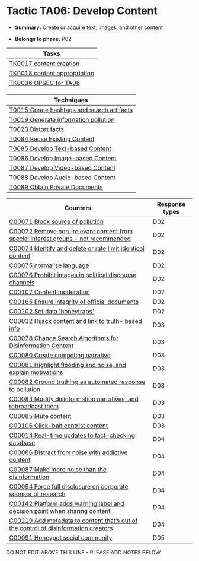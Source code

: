# Tactic TA06: Develop Content

* **Summary:** Create or acquire text, images, and other content

* **Belongs to phase:** P02



| Tasks |
| ----- |
| [TK0017 content creation](../generated_pages/tasks/TK0017.md) |
| [TK0018 content appropriation](../generated_pages/tasks/TK0018.md) |
| [TK0036 OPSEC for TA06](../generated_pages/tasks/TK0036.md) |



| Techniques |
| ---------- |
| [T0015 Create hashtags and search artifacts](techniques/T0015.md) |
| [T0019 Generate information pollution](techniques/T0019.md) |
| [T0023 Distort facts](techniques/T0023.md) |
| [T0084 Reuse Existing Content](techniques/T0084.md) |
| [T0085 Develop Text-based Content](techniques/T0085.md) |
| [T0086 Develop Image-based Content](techniques/T0086.md) |
| [T0087 Develop Video-based Content](techniques/T0087.md) |
| [T0088 Develop Audio-based Content](techniques/T0088.md) |
| [T0089 Obtain Private Documents](techniques/T0089.md) |



| Counters | Response types |
| -------- | -------------- |
| [C00071 Block source of pollution](../generated_pages/counters/C00071.md) | D02 |
| [C00072 Remove non-relevant content from special interest groups - not recommended](../generated_pages/counters/C00072.md) | D02 |
| [C00074 Identify and delete or rate limit identical content](../generated_pages/counters/C00074.md) | D02 |
| [C00075 normalise language](../generated_pages/counters/C00075.md) | D02 |
| [C00076 Prohibit images in political discourse channels](../generated_pages/counters/C00076.md) | D02 |
| [C00107 Content moderation](../generated_pages/counters/C00107.md) | D02 |
| [C00165 Ensure integrity of official documents](../generated_pages/counters/C00165.md) | D02 |
| [C00202 Set data 'honeytraps'](../generated_pages/counters/C00202.md) | D02 |
| [C00032 Hijack content and link to truth- based info](../generated_pages/counters/C00032.md) | D03 |
| [C00078 Change Search Algorithms for Disinformation Content](../generated_pages/counters/C00078.md) | D03 |
| [C00080 Create competing narrative](../generated_pages/counters/C00080.md) | D03 |
| [C00081 Highlight flooding and noise, and explain motivations](../generated_pages/counters/C00081.md) | D03 |
| [C00082 Ground truthing as automated response to pollution](../generated_pages/counters/C00082.md) | D03 |
| [C00084 Modify disinformation narratives, and rebroadcast them](../generated_pages/counters/C00084.md) | D03 |
| [C00085 Mute content](../generated_pages/counters/C00085.md) | D03 |
| [C00106 Click-bait centrist content](../generated_pages/counters/C00106.md) | D03 |
| [C00014 Real-time updates to fact-checking database](../generated_pages/counters/C00014.md) | D04 |
| [C00086 Distract from noise with addictive content](../generated_pages/counters/C00086.md) | D04 |
| [C00087 Make more noise than the disinformation](../generated_pages/counters/C00087.md) | D04 |
| [C00094 Force full disclosure on corporate sponsor of research](../generated_pages/counters/C00094.md) | D04 |
| [C00142 Platform adds warning label and decision point when sharing content](../generated_pages/counters/C00142.md) | D04 |
| [C00219 Add metadata to content that’s out of the control of disinformation creators](../generated_pages/counters/C00219.md) | D04 |
| [C00091 Honeypot social community](../generated_pages/counters/C00091.md) | D05 |


DO NOT EDIT ABOVE THIS LINE - PLEASE ADD NOTES BELOW